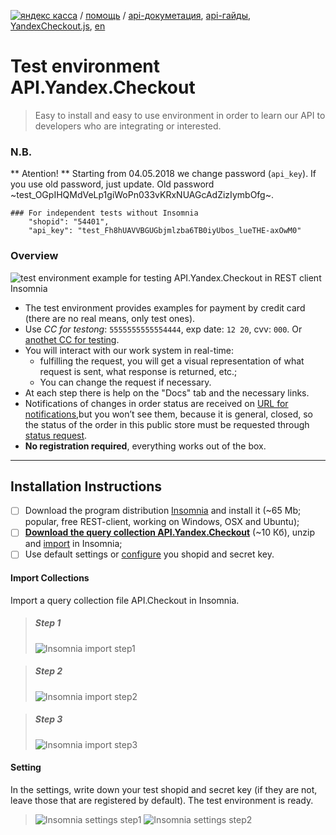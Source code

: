 [![яндекс касса](/i/yakassalogo.png "Яндекс Касса")](https://kassa.yandex.ru) / [помощь](https://yandex.ru/support/checkout/) / [api-докуметация](https://kassa.yandex.ru/docs/checkout-api/#api-yandex-kassy), [api-гайды](https://kassa.yandex.ru/docs/guides/#bystryj-start), [YandexCheckout.js](https://kassa.yandex.ru/docs/checkout-js/#yandexcheckout-js), [en](https://checkout.yandex.com/docs/checkout-api/#using-the-api)

Test environment API.Yandex.Checkout
===================================
> Easy to install and easy to use environment in order to learn our API to developers who are integrating or interested.

### N.B.

** Atention! ** Starting from 04.05.2018 we change password (`api_key`). If you use old password, just update. Old password ~test_OGpIHQMdVeLp1giWoPn033vKRxNUAGcAdZizIymbOfg~.

```
### For independent tests without Insomnia
	"shopid": "54401",
	"api_key": "test_Fh8hUAVVBGUGbjmlzba6TB0iyUbos_lueTHE-axOwM0"
```
<!--
### BUG FIX 21.02.2018

Unfortunately, during the operation of the test store there was one technical overlay. Previously, in requests it was not required to transfer the product number (and it should be so in the usual shopid), but we tested multi-product mode and now in the payments request send:

```
	"recipient": {
    		"gateway_id": "289250"
  	}
```
Otherwise, you will receive an error of the form:
```
{
	"type": "error",
	"id": "fb202ed8-e975-46b1-991f-b5ec948d1fee",
	"code": "invalid_request",
	"description": "Failed to resolve gateway id, please provide recipient field in request",
	"parameter": "recipient"
}
```
This is temporary. We eill correct it.
-->

### Overview

![test environment example for testing API.Yandex.Checkout in REST client Insomnia](/checkout-api/sample/rest/insomnia/api.yandex.checkout.insomnia-sample.png "test environment example for testing API.Yandex.Checkout in REST client Insomnia")

 * The test environment provides examples for payment by credit card 
 (there are no real means, only test ones).
 * Use *CC for testong*: `5555555555554444`, exp date: `12 20`, cvv: `000`. Or [anothet CC for testing](https://checkout.yandex.com/developers/using-api/testing#test-bank-card).
 * You will interact with our work system in real-time:
   * fulfilling the request, you will get a visual representation of what request is sent, what response is returned, etc.;
   * You can change the request if necessary.
 * At each step there is help on the "Docs" tab and the necessary links.
 * Notifications of changes in order status are received on [URL for notifications](/checkout-api/031-01%20url%20for%20notification.md),but you won’t see them, because it is general, closed, so the status of the order in this public store must be requested through [status request](https://checkout.yandex.com/developers/api#capture_payment).
 * **No registration required**, everything works out of the box.

---

## Installation Instructions
- [ ] Download the program distribution [Insomnia](https://insomnia.rest/) and install it (~65 Mb; popular, free REST-client, working on Windows, OSX and Ubuntu);
- [ ] **[Download the query collection API.Yandex.Checkout](/checkout-api/sample/rest/insomnia/API.Yandex.Kassa_test-env-for-insomnia.v1-002.ru.json.zip)** (~10 Кб), unzip and [import](#Import-Collections) in Insomnia;
- [ ] Use default settings or [configure](#Setting) you shopid and secret key.

#### Import Collections

Import a query collection file API.Checkout in Insomnia.

> ##### Step 1
> ![Insomnia import step1](/checkout-api/sample/rest/insomnia/insomnia-import-step1.png "Insomnia import step1")

> ##### Step 2
> ![Insomnia import step2](/checkout-api/sample/rest/insomnia/insomnia-import-step2.png "Insomnia import step2")

> ##### Step 3
> ![Insomnia import step3](/checkout-api/sample/rest/insomnia/insomnia-import-step3.png "Insomnia import step3")

#### Setting

In the settings, write down your test shopid and secret key (if they are not, leave those that are registered by default). The test environment is ready.

> ![Insomnia settings step1](/checkout-api/sample/rest/insomnia/settings-step1.png "Insomnia settings step1")
> ![Insomnia settings step2](/checkout-api/sample/rest/insomnia/settings-step2.png "Insomnia settings step2")

<!--
#### Links
* [Insomnia](https://insomnia.rest/) - convenient, free REST client for all operating systems.
* Файл с коллекцией запросов API.Кассы
* Документация API.Кассы
* Гайды API.Кассы
:mortar_board: Тестовые окружение для работы с нашим API, это подготовленная нашими специалистами легкий у установке комлекс

-->
